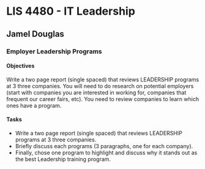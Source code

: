 # LIS 4480 - IT Leadership

## Jamel Douglas

### Employer Leadership Programs

#### Objectives
Write a two page report (single spaced) that reviews LEADERSHIP programs at 3 three companies.  You will need to do research on potential employers (start with companies you are interested in working for, companies that frequent our career fairs, etc).  You need to review companies to learn which ones have a program.  


#### Tasks
- Write a two page report (single spaced) that reviews LEADERSHIP programs at 3 three companies.
- Briefly discuss each programs (3 paragraphs, one for each company). 
- Finally, chose one program to highlight and discuss why it stands out as the best Leadership training program.